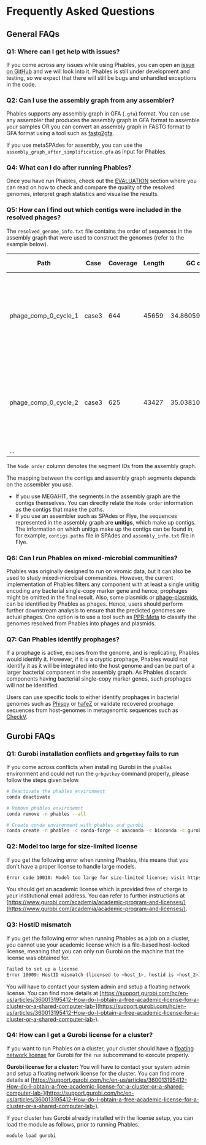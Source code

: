# Frequently Asked Questions

## General FAQs

### Q1: Where can I get help with issues?

If you come across any issues while using Phables, you can open an [issue on GitHub](https://github.com/Vini2/phables/issues) and we will look into it. Phables is still under development and testing, so we expect that there will still be bugs and unhandled exceptions in the code. 

### Q2: Can I use the assembly graph from any assembler?

Phables supports any assembly graph in GFA (`.gfa`) format. You can use any assembler that produces the assembly graph in GFA format to assemble your samples OR you can convert an assembly graph in FASTG format to GFA format using a tool such as [fastg2gfa](https://github.com/lh3/gfa1/blob/master/misc/fastg2gfa.c).

If you use metaSPAdes for assembly, you can use the `assembly_graph_after_simplification.gfa` as input for Phables.

### Q4: What can I do after running Phables?

Once you have run Phables, check out the [EVALUATION](https://phables.readthedocs.io/en/latest/quality/) section where you can read on how to check and compare the quality of the resolved genomes, interpret graph statistics and visualise the results.

### Q5: How can I find out which contigs were included in the resolved phages?

The `resolved_genome_info.txt` file contains the order of sequences in the assembly graph that were used to construct the genomes (refer to the example below). 

| Path                 | Case  | Coverage | Length | GC content        | Node order                                                                   |
|----------------------|-------|----------|--------|-------------------|------------------------------------------------------------------------------|
| phage_comp_0_cycle_1 | case3 | 644      | 45659  | 34.86059703453864 | ['49-', '5524+', '24979-', '5556+', '55+', '5540-', '67+', '4490+', '5554-'] |
| phage_comp_0_cycle_2 | case3 | 625      | 43427  | 35.03810993160937 | ['49-', '5522+', '24979-', '5558+', '55+', '65+', '67+', '4490+', '5498-']   |
| ...                  |       |          |        |                   |                                                                              |

The `Node order` column denotes the segment IDs from the assembly graph.

The mapping between the contigs and assembly graph segments depends on the assembler you use. 

* If you use MEGAHIT, the segments in the assembly graph are the contigs themselves. You can directly relate the `Node order` information as the contigs that make the paths.
* If you use an assembler such as SPAdes or Flye, the sequences represented in the assembly graph are **unitigs**, which make up contigs. The information on which unitigs make up the contigs can be found in, for example, `contigs.paths` file in SPAdes and `assembly_info.txt` file in Flye.

### Q6: Can I run Phables on mixed-microbial communities?

Phables was originally designed to run on viromic data, but it can also be used to study mixed-microbial communities. However, the current implementation of Phables filters any component with at least a single unitig encoding any bacterial single-copy marker gene and hence, prophages might be omitted in the final result. Also, some plasmids or [phage-plasmids](https://doi.org/10.1128/mbio.01851-22), can be identified by Phables as phages. Hence, users should perform further downstream analysis to ensure that the predicted genomes are actual phages. One option is to use a tool such as [PPR-Meta](https://github.com/zhenchengfang/PPR-Meta) to classify the genomes resolved from Phables into phages and plasmids.

### Q7: Can Phables identify prophages?

If a prophage is active, excises from the genome, and is replicating, Phables would identify it. However, if it is a cryptic prophage, Phables would not identify it as it will be integrated into the host genome and can be part of a larger bacterial component in the assembly graph. As Phables discards components having bacterial single-copy marker genes, such prophages will not be identified. 

Users can use specific tools to either identify prophages in bacterial genomes such as [Phispy](https://academic.oup.com/nar/article/40/16/e126/1027055) or [hafeZ](https://www.biorxiv.org/content/10.1101/2021.07.21.453177v1) or validate recovered prophage sequences from host-genomes in metagenomic sequences such as [CheckV](https://www.nature.com/articles/s41587-020-00774-7).


## Gurobi FAQs

### Q1: Gurobi installation conflicts and `grbgetkey` fails to run

If you come across conflicts when installing Gurobi in the `phables` environment and could not run the `grbgetkey` command properly, please follow the steps given below.

```bash
# Deactivate the phables environment
conda deactivate

# Remove phables environemnt
conda remove -n phables --all

# Create conda environment with phables and gurobi
conda create -n phables -c conda-forge -c anaconda -c bioconda -c gurobi phables gurobi
```

### Q2: Model too large for size-limited license

If you get the following error when running Phables, this means that you don't have a proper license to handle large models. 

```bash
Error code 10010: Model too large for size-limited license; visit https://www.gurobi.com/free-trial for a full license
```

You should get an academic license which is provided free of charge to your institutional email address. You can refer to further instructions at [https://www.gurobi.com/academia/academic-program-and-licenses/](https://www.gurobi.com/academia/academic-program-and-licenses/).

### Q3: HostID mismatch

If you get the following error when running Phables as a job on a cluster, you cannot use your academic license which is a file-based host-locked license, meaning that you can only run Gurobi on the machine that the license was obtained for.

```bash
Failed to set up a license
Error 10009: HostID mismatch (licensed to <host_1>, hostid is <host_2>)
```

You will have to contact your system admin and setup a floating network license. You can find more details at [https://support.gurobi.com/hc/en-us/articles/360013195412-How-do-I-obtain-a-free-academic-license-for-a-cluster-or-a-shared-computer-lab-](https://support.gurobi.com/hc/en-us/articles/360013195412-How-do-I-obtain-a-free-academic-license-for-a-cluster-or-a-shared-computer-lab-).

### Q4: How can I get a Gurobi license for a cluster?

If you want to run Phables on a cluster, your cluster should have a [floating network license](https://en.wikipedia.org/wiki/Floating_licensing) for Gurobi for the `run` subcommand to execute properly.

**Gurobi license for a cluster:** You will have to contact your system admin and setup a floating network license for the cluster. You can find more details at [https://support.gurobi.com/hc/en-us/articles/360013195412-How-do-I-obtain-a-free-academic-license-for-a-cluster-or-a-shared-computer-lab-](https://support.gurobi.com/hc/en-us/articles/360013195412-How-do-I-obtain-a-free-academic-license-for-a-cluster-or-a-shared-computer-lab-).

If your cluster has Gurobi already installed with the license setup, you can load the module as follows, prior to running Phables.

```bash
module load gurobi
```